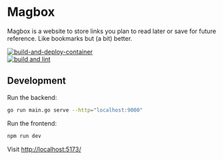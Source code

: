 # Magbox

Magbox is a website to store links you plan to read later or save for future reference. Like bookmarks but (a bit) better.

[![build-and-deploy-container](https://github.com/TimHi/magbox/actions/workflows/build-container.yaml/badge.svg)](https://github.com/TimHi/magbox/actions/workflows/build-container.yaml)  
[![build and lint](https://github.com/TimHi/magbox/actions/workflows/lint.yaml/badge.svg)](https://github.com/TimHi/magbox/actions/workflows/lint.yaml)  

## Development

Run the backend:

```bash
go run main.go serve --http="localhost:9000"
```

Run the frontend:

```bash
npm run dev
```

Visit [http://localhost:5173/](http://localhost:5173/)
